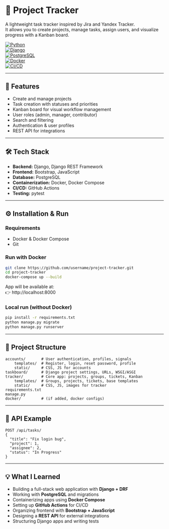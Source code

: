 # 📝 Project Tracker

A lightweight task tracker inspired by Jira and Yandex Tracker.  
It allows you to create projects, manage tasks, assign users, and visualize progress with a Kanban board.  

[![Python](https://img.shields.io/badge/python-3.11-blue?logo=python)](https://www.python.org/)  
[![Django](https://img.shields.io/badge/Django-4.2-green?logo=django)](https://www.djangoproject.com/)  
[![PostgreSQL](https://img.shields.io/badge/PostgreSQL-15-blue?logo=postgresql)](https://www.postgresql.org/)  
[![Docker](https://img.shields.io/badge/Docker-✔-blue?logo=docker)](https://www.docker.com/)  
[![CI/CD](https://img.shields.io/badge/GitHub_Actions-CI%2FCD-black?logo=githubactions)](https://github.com/features/actions)  

---

## 🚀 Features
- Create and manage projects  
- Task creation with statuses and priorities  
- Kanban board for visual workflow management  
- User roles (admin, manager, contributor)  
- Search and filtering  
- Authentication & user profiles  
- REST API for integrations  

---

## 🛠️ Tech Stack
- **Backend:** Django, Django REST Framework  
- **Frontend:** Bootstrap, JavaScript  
- **Database:** PostgreSQL  
- **Containerization:** Docker, Docker Compose  
- **CI/CD:** GitHub Actions  
- **Testing:** pytest  

---

## ⚙️ Installation & Run

### Requirements
- Docker & Docker Compose  
- Git  

### Run with Docker
```bash
git clone https://github.com/username/project-tracker.git
cd project-tracker
docker-compose up --build
```
App will be available at:  
👉 http://localhost:8000  

### Local run (without Docker)
```bash
pip install -r requirements.txt
python manage.py migrate
python manage.py runserver
```

---

## 📂 Project Structure
```
accounts/       # User authentication, profiles, signals
    templates/  # Register, login, reset password, profile
    static/     # CSS, JS for accounts
taskboard/      # Django project settings, URLs, WSGI/ASGI
tracker/        # Core app: projects, groups, tickets, Kanban
    templates/  # Groups, projects, tickets, base templates
    static/     # CSS, JS, images for tracker
requirements.txt
manage.py
docker/         # (if added, docker configs)
```

---

## 🔌 API Example
```http
POST /api/tasks/
{
  "title": "Fix login bug",
  "project": 1,
  "assignee": 2,
  "status": "In Progress"
}
```

---

## 💡 What I Learned
- Building a full-stack web application with **Django + DRF**  
- Working with **PostgreSQL** and migrations  
- Containerizing apps using **Docker Compose**  
- Setting up **GitHub Actions** for CI/CD  
- Organizing frontend with **Bootstrap + JavaScript**  
- Designing a **REST API** for external integrations  
- Structuring Django apps and writing tests  
